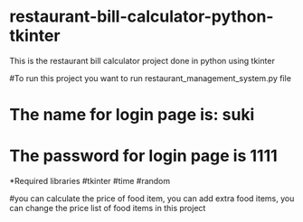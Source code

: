 # restaurant-bill-calculator-python-tkinter
This is the restaurant bill calculator project done in python using tkinter

#To run this project you want to run restaurant_management_system.py file

# The name for login page is: suki
# The password for login page is 1111

*Required libraries
#tkinter
#time
#random

#you can calculate the price of food item, you can add extra food items, you can change the price list of food items in this project
